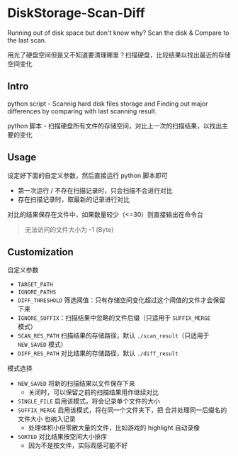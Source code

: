 # DiskStorage-Scan-Diff

Running out of disk space but don't know why? Scan the disk & Compare to the last scan.

用光了硬盘空间但是又不知道要清理哪里？扫描硬盘，比较结果以找出最近的存储空间变化



## Intro

python script - Scannig hard disk files storage and Finding out major differences by comparing with last scanning result.

python 脚本 - 扫描硬盘所有文件的存储空间，对比上一次的扫描结果，以找出主要的变化



## Usage

设定好下面的自定义参数，然后直接运行 python 脚本即可

- 第一次运行 / 不存在扫描记录时，只会扫描不会进行对比
- 存在扫描记录时，取最新的记录进行对比

对比的结果保存在文件中，如果数量较少（<=30）则直接输出在命令台

> 无法访问的文件大小为 -1 (Byte)



## Customization

自定义参数

- `TARGET_PATH` 
- `IGNORE_PATHS`
- `DIFF_THRESHOLD` 筛选阈值：只有存储空间变化超过这个阈值的文件才会保留下来
- `IGNORE_SUFFIX`：扫描结果中忽略的文件后缀（只适用于 `SUFFIX_MERGE` 模式）
- `SCAN_RES_PATH` 扫描结果的存储路径，默认 `./scan_result`（只适用于 `NEW_SAVED` 模式）
- `DIFF_RES_PATH` 对比结果的存储路径，默认 `./diff_result`

模式选择

- `NEW_SAVED` 将新的扫描结果以文件保存下来
  - 关闭时，可以保留之前的扫描结果用作继续对比
- `SINGLE_FILE` 启用该模式，将会记录单个文件的大小
- `SUFFIX_MERGE` 启用该模式，将在同一个文件夹下，把 合并处理同一后缀名的文件大小 也纳入记录
  - 处理体积小但零散大量的文件，比如游戏的 highlight 自动录像
- `SORTED` 对比结果按空间大小排序
  - 因为不是按文件，实际观感可能不好






